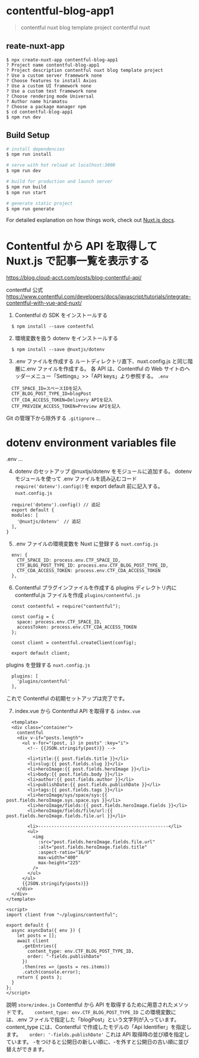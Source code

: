 # contentful-blog-app1

> contentful nuxt blog template project
> contentful nuxt

## reate-nuxt-app

```
$ npx create-nuxt-app contentful-blog-app1
? Project name contentful-blog-app1
? Project description contentful nuxt blog template project
? Use a custom server framework none
? Choose features to install Axios
? Use a custom UI framework none
? Use a custom test framework none
? Choose rendering mode Universal
? Author name hiramatsu
? Choose a package manager npm
$ cd contentful-blog-app1
$ npm run dev
```

## Build Setup

```bash
# install dependencies
$ npm run install

# serve with hot reload at localhost:3000
$ npm run dev

# build for production and launch server
$ npm run build
$ npm run start

# generate static project
$ npm run generate
```

For detailed explanation on how things work, check out [Nuxt.js docs](https://nuxtjs.org).

# Contentful から API を取得して Nuxt.js で記事一覧を表示する

https://blog.cloud-acct.com/posts/blog-contentful-api/

contentful 公式
https://www.contentful.com/developers/docs/javascript/tutorials/integrate-contentful-with-vue-and-nuxt/

1. Contentful の SDK をインストールする

```
  $ npm install --save contentful
```

2. 環境変数を扱う dotenv をインストールする

```
  $ npm install --save @nuxtjs/dotenv

```

3. .env ファイルを作成する
   ルートディレクトリ直下、nuxt.config.js と同じ階層に.env ファイルを作成する。
   各 API は、Contentful の Web サイトのヘッダーメニュー「Settings」>>「API keys」より参照する。
   `.env`

```
  CTF_SPACE_ID=スペースIDを記入
  CTF_BLOG_POST_TYPE_ID=blogPost
  CTF_CDA_ACCESS_TOKEN=Delivery APIを記入
  CTF_PREVIEW_ACCESS_TOKEN=Preview APIを記入
```

Git の管理下から除外する
`.gitignore`
...

# dotenv environment variables file

.env
...

4. dotenv のセットアップ
   @nuxtjs/dotenv をモジュールに追加する。
   dotenv モジュールを使って
   .env ファイルを読み込むコード`require('dotenv').config()`を
   export default 前に記入する。
   `nuxt.config.js`

```
  require('dotenv').config() // 追記
  export default {
  modules: [
    '@nuxtjs/dotenv'　// 追記
  ],
}
```

5. .env ファイルの環境変数を Nuxt に登録する
   `nuxt.config.js`

```
  env: {
    CTF_SPACE_ID: process.env.CTF_SPACE_ID,
    CTF_BLOG_POST_TYPE_ID: process.env.CTF_BLOG_POST_TYPE_ID,
    CTF_CDA_ACCESS_TOKEN: process.env.CTF_CDA_ACCESS_TOKEN
  },
```

6. Contentful プラグインファイルを作成する
   plugins ディレクトリ内に contentful.js ファイルを作成
   `plugins/contentful.js`

```
  const contentful = require("contentful");

  const config = {
    space: process.env.CTF_SPACE_ID,
    accessToken: process.env.CTF_CDA_ACCESS_TOKEN
  };

  const client = contentful.createClient(config);

  export default client;

```

plugins を登録する
`nuxt.config.js`

```
  plugins: [
    'plugins/contentful'
  ],
```

これで Contentful の初期セットアップは完了です。

7. index.vue から Contentful API を取得する
   `index.vue`

```
  <template>
  <div class="container">
    contentful
    <div v-if="posts.length">
      <ul v-for="(post, i) in posts" :key="i">
        <!-- {{JSON.stringify(post)}} -->

        <li>title:{{ post.fields.title }}</li>
        <li>slug:{{ post.fields.slug }}</li>
        <li>heroImage:{{ post.fields.heroImage }}</li>
        <li>body:{{ post.fields.body }}</li>
        <li>author:{{ post.fields.author }}</li>
        <li>publishDate:{{ post.fields.publishDate }}</li>
        <li>tags:{{ post.fields.tags }}</li>
        <li>heroImage/sys/space/sys:{{ post.fields.heroImage.sys.space.sys }}</li>
        <li>heroImage/fields:{{ post.fields.heroImage.fields }}</li>
        <li>heroImage/fields/file/url:{{ post.fields.heroImage.fields.file.url }}</li>

        <li>-------------------------------------------------</li>
        <ul>
          <img
            :src="post.fields.heroImage.fields.file.url"
            :alt="post.fields.heroImage.fields.title"
            :aspect-ratio="16/9"
            max-width="400"
            max-height="225"
          />
        </ul>
      </ul>
      {{JSON.stringify(posts)}}
    </div>
  </div>
</template>

<script>
import client from "~/plugins/contentful";

export default {
  async asyncData({ env }) {
    let posts = [];
    await client
      .getEntries({
        content_type: env.CTF_BLOG_POST_TYPE_ID,
        order: "-fields.publishDate"
      })
      .then(res => (posts = res.items))
      .catch(console.error);
    return { posts };
  }
};
</script>
```

説明
`store/index.js`
Contentful から API を取得するために用意されたメソッドです。 　
`content_type: env.CTF_BLOG_POST_TYPE_ID`
この環境変数には、.env ファイルで指定した「blogPost」という文字列が入っています。
content_type には、Contentful で作成したモデルの「Api Identifier」を指定します。 　
`order: '-fields.publishDate'`
これは API 取得時の並び順を指定しています。 -をつけると公開日の新しい順に、-を外すと公開日の古い順に並び替えができます。
